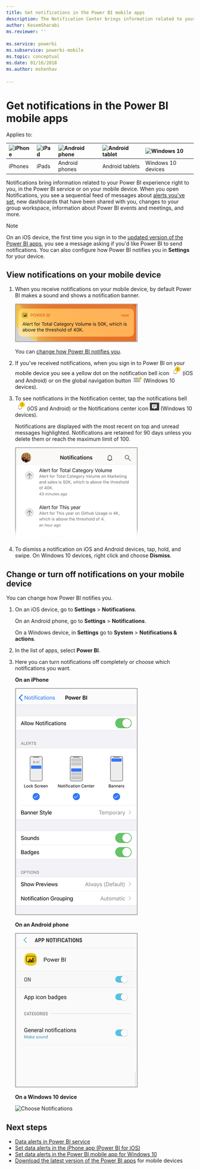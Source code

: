 ```yaml
---
title: Get notifications in the Power BI mobile apps
description: The Notification Center brings information related to your Power BI experience right to you on your mobile device.
author: KesemSharabi
ms.reviewer: ''

ms.service: powerbi
ms.subservice: powerbi-mobile
ms.topic: conceptual
ms.date: 01/16/2018
ms.author: mshenhav

---
```

# Get notifications in the Power BI mobile apps
Applies to:

| ![iPhone](./media/mobile-apps-notification-center/iphone-logo-50-px.png) | ![iPad](./media/mobile-apps-notification-center/ipad-logo-50-px.png) | ![Android phone](./media/mobile-apps-notification-center/android-phone-logo-50-px.png) | ![Android tablet](./media/mobile-apps-notification-center/android-tablet-logo-50-px.png) | ![Windows 10](./media/mobile-apps-notification-center/win-10-logo-50-px.png) |
|:--- |:--- |:--- |:--- |:--- |
| iPhones |iPads |Android phones |Android tablets |Windows 10 devices |

Notifications bring information related to your Power BI experience right to you, in the Power BI service or on your mobile device. When you open Notifications, you see a sequential feed of messages about [alerts you've set](mobile-set-data-alerts-in-the-mobile-apps.md), new dashboards that have been shared with you, changes to your group workspace, information about Power BI events and meetings, and more.

> [!NOTE]
> On an iOS device, the first time you sign in to the [updated version of the Power BI apps](https://powerbi.microsoft.com/mobile/), you see a message asking if you'd like Power BI to send notifications. You can also configure how Power BI notifies you in **Settings** for your device. 
> 
> 

## View notifications on your mobile device
1. When you receive notifications on your mobile device, by default Power BI makes a sound and shows a notification banner.
   
   ![Notification banner](./media/mobile-apps-notification-center/power-bi-mobile-notification-banner.png)
   

   You can [change how Power BI notifies you](mobile-apps-notification-center.md#change-or-turn-off-notifications-on-your-mobile-device).
2. If you've received notifications, when you sign in to Power BI on your mobile device you see a yellow dot on the notification bell icon ![notification bell](./media/mobile-apps-notification-center/powerbi-alert-tile-notification-icon.png) (iOS and Android) or on the global navigation button ![Notifications dot](./media/mobile-apps-notification-center/power-bi-iphone-alert-global-nav-button.png) (Windows 10 devices). 

3. To see notifications in the Notification center, tap the notifications bell ![notification bell](./media/mobile-apps-notification-center/powerbi-alert-tile-notification-icon.png) (iOS and Android) or the Notifications center icon ![Notifications icon](./media/mobile-apps-notification-center/power-bi-windows-10-notification-icon.png) (Windows 10 devices).
   
    Notifications are displayed with the most recent on top and unread messages highlighted. Notifications are retained for 90 days unless you delete them or reach the maximum limit of 100.
   
   ![iOS Notifications list](./media/mobile-apps-notification-center/power-bi-iphone-notifications-list.png)
4. To dismiss a notification on iOS and Android devices, tap, hold, and swipe. On Windows 10 devices, right click and choose **Dismiss**.

## Change or turn off notifications on your mobile device
You can change how Power BI notifies you.

1. On an iOS device, go to **Settings** > **Notifications**. 
   
    On an Android phone, go to **Settings** > **Notifications**.
   
    On a Windows device, in **Settings** go to **System** > **Notifications & actions**.
2. In the list of apps, select **Power BI**. 
3. Here you can turn notifications off completely or choose which notifications you want.
   
    **On an iPhone**
   
    ![Choose Notifications](./media/mobile-apps-notification-center/power-bi-notifications-iphone-settings.png)
   
    **On an Android phone**
   
    ![Choose Notifications](./media/mobile-apps-notification-center/power-bi-notifications-android-settings.png)

    **On a Windows 10 device**

    ![Choose Notifications](./media/mobile-apps-notification-center/power-bi-notifications-windows10-settings.png)

## Next steps
* [Data alerts in Power BI service](../../service-set-data-alerts.md)
* [Set data alerts in the iPhone app (Power BI for iOS)](mobile-set-data-alerts-in-the-mobile-apps.md)
* [Set data alerts in the Power BI mobile app for Windows 10](mobile-set-data-alerts-in-the-mobile-apps.md)
* [Download the latest version of the Power BI apps](https://powerbi.microsoft.com/mobile/) for mobile devices

